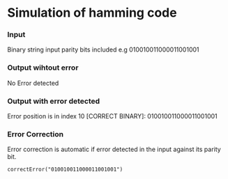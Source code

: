 # Simulation of hamming code

### Input
Binary string input parity bits included e.g 010010011000011001001

### Output wihtout error
[INPUT BINARY]: 010010011000011001001
No Error detected

### Output with error detected
[INPUT BINARY]: 010010011010011001001
Error position is in index 10
[CORRECT BINARY]: 010010011000011001001

### Error Correction
Error correction is automatic if error detected in the input against its parity bit.

`correctError("010010011000011001001")`
